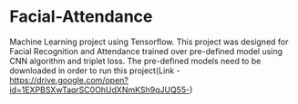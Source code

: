 # Facial-Attendance
Machine Learning project using Tensorflow. This project was designed for Facial Recognition and Attendance trained over pre-defined model using CNN algorithm and triplet loss. 
The pre-defined models need to be downloaded in order to run this project(Link - https://drive.google.com/open?id=1EXPBSXwTaqrSC0OhUdXNmKSh9qJUQ55-)
